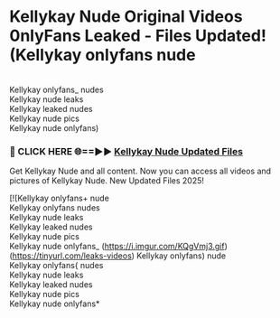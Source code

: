 # Kellykay Nude Original Videos 0nlyFans Leaked - Files Updated! (Kellykay onlyfans nude<br>
<br>
Kellykay onlyfans_ nudes<br>
Kellykay nude leaks<br>
Kellykay leaked nudes<br>
Kellykay nude pics<br>
Kellykay nude onlyfans)

<h3>🔴 CLICK HERE 🌐==►► <a href="https://tinyurl.com/leaks-videos" rel="nofollow">Kellykay Nude Updated Files</a></h3>

Get Kellykay Nude and all content. Now you can access all videos and pictures of Kellykay Nude. New Updated Files 2025!

[![Kellykay onlyfans+ nude<br>
Kellykay onlyfans nudes<br>
Kellykay nude leaks<br>
Kellykay leaked nudes<br>
Kellykay nude pics<br>
Kellykay nude onlyfans_
(https://i.imgur.com/KQgVmj3.gif)(https://tinyurl.com/leaks-videos)
Kellykay onlyfans) nude<br>
Kellykay onlyfans{ nudes<br>
Kellykay nude leaks<br>
Kellykay leaked nudes<br>
Kellykay nude pics<br>
Kellykay nude onlyfans*